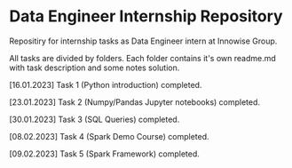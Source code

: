# Data Engineer Internship Repository

Repositiry for internship tasks as Data Engineer intern at Innowise Group.

All tasks are divided by folders. Each folder contains it's own readme.md with task description and some notes solution.


[16.01.2023] Task 1 (Python introduction) completed.

[23.01.2023] Task 2 (Numpy/Pandas Jupyter notebooks) completed.

[30.01.2023] Task 3 (SQL Queries) completed.

[08.02.2023] Task 4 (Spark Demo Course) completed.

[09.02.2023] Task 5 (Spark Framework) completed.
